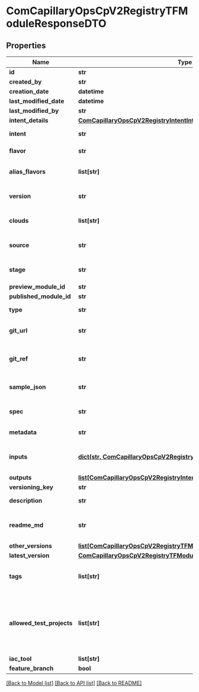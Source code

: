 # ComCapillaryOpsCpV2RegistryTFModuleResponseDTO

## Properties
Name | Type | Description | Notes
------------ | ------------- | ------------- | -------------
**id** | **str** |  | [optional] 
**created_by** | **str** |  | [optional] 
**creation_date** | **datetime** |  | [optional] 
**last_modified_date** | **datetime** |  | [optional] 
**last_modified_by** | **str** |  | [optional] 
**intent_details** | [**ComCapillaryOpsCpV2RegistryIntentIntentResponseDTO**](ComCapillaryOpsCpV2RegistryIntentIntentResponseDTO.md) |  | [optional] 
**intent** | **str** | Intent of the TF Module | [optional] 
**flavor** | **str** | Flavor of the TF Module | [optional] 
**alias_flavors** | **list[str]** | Alias flavors for the module | [optional] 
**version** | **str** | Version of the TF Module | [optional] 
**clouds** | **list[str]** | Supported cloud providers | [optional] 
**source** | **str** | Source of the TF Module | [optional] 
**stage** | **str** | Stage of the TF Module in its lifecycle | [optional] 
**preview_module_id** | **str** |  | [optional] 
**published_module_id** | **str** |  | [optional] 
**type** | **str** | Type of the TF Module | [optional] 
**git_url** | **str** | URL of the GIT repository | [optional] 
**git_ref** | **str** | Reference to a specific GIT branch or commit | [optional] 
**sample_json** | **str** | Sample JSON configuration | [optional] 
**spec** | **str** | Specification details of the module | [optional] 
**metadata** | **str** | Metadata of the module | [optional] 
**inputs** | [**dict(str, ComCapillaryOpsCpV2RegistryInput)**](ComCapillaryOpsCpV2RegistryInput.md) | Input parameters for this module | [optional] 
**outputs** | [**list[ComCapillaryOpsCpV2RegistryIntentIntentOutput]**](ComCapillaryOpsCpV2RegistryIntentIntentOutput.md) |  | [optional] 
**versioning_key** | **str** |  | [optional] 
**description** | **str** | Module description | [optional] 
**readme_md** | **str** | Readme content in markdown format | [optional] 
**other_versions** | [**list[ComCapillaryOpsCpV2RegistryTFModuleResponseDTOOtherVersion]**](ComCapillaryOpsCpV2RegistryTFModuleResponseDTOOtherVersion.md) |  | [optional] 
**latest_version** | [**ComCapillaryOpsCpV2RegistryTFModuleResponseDTOOtherVersion**](ComCapillaryOpsCpV2RegistryTFModuleResponseDTOOtherVersion.md) |  | [optional] 
**tags** | **list[str]** | Tags associated with the module | [optional] 
**allowed_test_projects** | **list[str]** | List of test projects where this module will be available. If absent, it is available globally. | [optional] 
**iac_tool** | **list[str]** |  | [optional] 
**feature_branch** | **bool** |  | [optional] 

[[Back to Model list]](../README.md#documentation-for-models) [[Back to API list]](../README.md#documentation-for-api-endpoints) [[Back to README]](../README.md)

